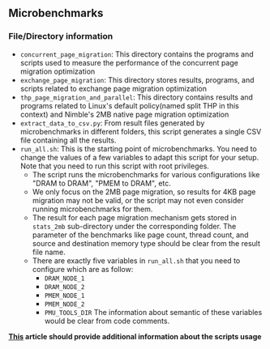 ## Microbenchmarks

### File/Directory information

* `concurrent_page_migration`: This directory contains the programs and scripts used to measure the performance of the concurrent page migration optimization
* `exchange_page_migration`: This directory stores results, programs, and scripts related to exchange page migration optimization
* `thp_page_migration_and_parallel`: This directory contains results and programs related to Linux's default policy(named split THP in this context) and Nimble's 2MB native page migration optimization
* `extract_data_to_csv.py`: From result files generated by microbenchmarks in different folders, this script generates a single CSV file containing all the results.
* `run_all.sh`: This is the starting point of microbenchmarks. You need to change the values of a few variables to adapt this script for your setup. Note that you need to run this script with root privileges.
  * The script runs the microbenchmarks for various configurations like "DRAM to DRAM", "PMEM to DRAM", etc.
  * We only focus on the 2MB page migration, so results for 4KB page migration may not be valid, or the script may not even consider running microbenchmarks for them.
  * The result for each page migration mechanism gets stored in `stats_2mb` sub-directory under the corresponding folder. The parameter of the benchmarks like page count, thread count, and source and destination memory type should be clear from the result file name.
  * There are exactly five variables in `run_all.sh` that you need to configure which are as follow: 
    * `DRAM_NODE_1`
    * `DRAM_NODE_2`
    * `PMEM_NODE_1`
    * `PMEM_NODE_2`
    * `PMU_TOOLS_DIR`
    The information about semantic of these variables would be clear from code comments.

**[This](https://normal.zone/blog/2019-01-27-nimble-page-management/#user-application-launcher) article should provide additional information about the scripts usage**